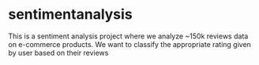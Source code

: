 # sentimentanalysis
This is a sentiment analysis project where we analyze ~150k reviews data on e-commerce products. We want to classify the appropriate rating given by user based on their reviews
